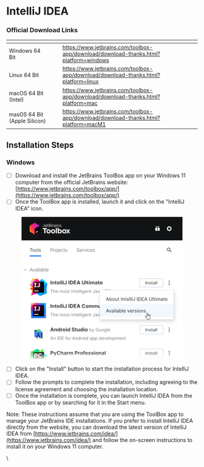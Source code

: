 # IntelliJ IDEA

### Official Download Links

<table data-card-size="large" data-view="cards"><thead><tr><th></th><th data-hidden></th><th data-hidden></th><th data-hidden data-type="content-ref"></th></tr></thead><tbody><tr><td>Windows 64 Bit</td><td></td><td></td><td><a href="https://www.jetbrains.com/toolbox-app/download/download-thanks.html?platform=windows">https://www.jetbrains.com/toolbox-app/download/download-thanks.html?platform=windows</a></td></tr><tr><td>Linux 64 Bit</td><td></td><td></td><td><a href="https://www.jetbrains.com/toolbox-app/download/download-thanks.html?platform=linux">https://www.jetbrains.com/toolbox-app/download/download-thanks.html?platform=linux</a></td></tr><tr><td>macOS 64 Bit (Intel)</td><td></td><td></td><td><a href="https://www.jetbrains.com/toolbox-app/download/download-thanks.html?platform=mac">https://www.jetbrains.com/toolbox-app/download/download-thanks.html?platform=mac</a></td></tr><tr><td>masOS 64 Bit (Apple Silicon)</td><td></td><td></td><td><a href="https://www.jetbrains.com/toolbox-app/download/download-thanks.html?platform=macM1">https://www.jetbrains.com/toolbox-app/download/download-thanks.html?platform=macM1</a></td></tr></tbody></table>

## Installation Steps

### Windows

* [ ] Download and install the JetBrains ToolBox app on your Windows 11 computer from the official JetBrains website: [https://www.jetbrains.com/toolbox/app/](https://www.jetbrains.com/toolbox/app/)
* [ ] Once the ToolBox app is installed, launch it and click on the "IntelliJ IDEA" icon.

<figure><img src="../../.gitbook/assets/image.png" alt=""><figcaption></figcaption></figure>

* [ ] Click on the "Install" button to start the installation process for IntelliJ IDEA.
* [ ] Follow the prompts to complete the installation, including agreeing to the license agreement and choosing the installation location.
* [ ] Once the installation is complete, you can launch IntelliJ IDEA from the ToolBox app or by searching for it in the Start menu.

Note: These instructions assume that you are using the ToolBox app to manage your JetBrains IDE installations. If you prefer to install IntelliJ IDEA directly from the website, you can download the latest version of IntelliJ IDEA from [https://www.jetbrains.com/idea/](https://www.jetbrains.com/idea/) and follow the on-screen instructions to install it on your Windows 11 computer.

\
